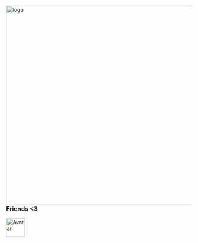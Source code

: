 
<img align="left" height="540" src="https://images.weserv.nl/?url=https://github.com/CalebThePerson/Assets/blob/master/Icons/Roxyicon.png?raw=true&w=150&h=150&fit=cover&mask=circle" alt="logo" style="float: left;"/>
<h align="left">

```yml
Cable@CablesLyfe: run Cable
---------------------------------------
- [LOG] selected: preview mode

# 🦝 ================
desc     : |
    - Honestly just viben. I have questionable code and very questionable execution 
pronouns : |
    - He / Him
desc     : |
    - Developer and wannabe designer
skills   : |
    - Swift
    - React
    - Python 
hobbies  : |
    - GAMING (Playing Persona 5, League, Valorant, and a lot more)
    - Photography
    - Watching anime LOL
Currently Working on : |
    - CardWars ( lowkey on hiatus )

Favorite Projects
    - SauceFinder
    - DoujinshiFinder
# 🦝 ================

- [LOG]: Waiting for Cable to do somethin (5 years)
```
</h> 


<div class="clear"></div>

-------

### Friends <3
<a href="https://github.com/lillee205" target="_blank" style="display:inline-block; margin-right: 10px;">
    <img height="50px" width="50px" src="https://images.weserv.nl/?url=https://avatars.githubusercontent.com/u/35824945?v=4&fit=cover&mask=circle&maxage=7d" alt="Avatar">
</a>
